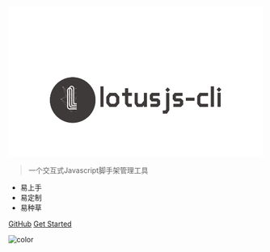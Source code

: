 <!-- _coverpage.md -->

![logo](_media/logo.svg)

<!-- # lotusjs-cli <small>0.0.17</small> -->

> 一个交互式Javascript脚手架管理工具

* 易上手
* 易定制
* 易种草

[GitHub](https://github.com/Fantasy9527/lotusjs-cli)
[Get Started](#lotus-cli)
<!-- 背景色 -->

![color](#daffb3)
